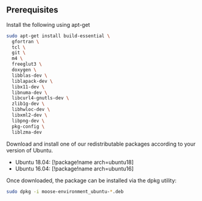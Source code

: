 ## Prerequisites

Install the following using apt-get

```bash
sudo apt-get install build-essential \
  gfortran \
  tcl \
  git \
  m4 \
  freeglut3 \
  doxygen \
  libblas-dev \
  liblapack-dev \
  libx11-dev \
  libnuma-dev \
  libcurl4-gnutls-dev \
  zlib1g-dev \
  libhwloc-dev \
  libxml2-dev \
  libpng-dev \
  pkg-config \
  liblzma-dev
```

Download and install one of our redistributable packages according to your version of Ubuntu.

- Ubuntu 18.04: [!package!name arch=ubuntu18]
- Ubuntu 16.04: [!package!name arch=ubuntu16]

Once downloaded, the package can be installed via the dpkg utility:

```bash
sudo dpkg -i moose-environment_ubuntu-*.deb
```
